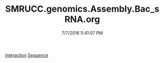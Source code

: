 ﻿---
title: SMRUCC.genomics.Assembly.Bac_sRNA.org
date: 7/7/2016 5:41:07 PM
---

[Interaction](T-SMRUCC.genomics.Assembly.Bac_sRNA.org.Interaction.html)
[Sequence](T-SMRUCC.genomics.Assembly.Bac_sRNA.org.Sequence.html)
